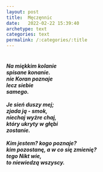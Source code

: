 ```yaml
---
layout: post
title:  Męczęnnic
date:   2022-02-22 15:39:40
archetype: text
categories: text
permalink: /:categories/:title
---
```

<h5>
<p style="text-indent: 6%; ">
<br/>
	Na miękkim kolanie<br/>
	spisane konanie.<br/>
	nie Koran poznaje<br/>
	lecz siebie<br/>
	samego.<br/>
	<br/>
	Je sień duszy mej;<br/>
	zjada ją - smok,<br/>
	niechaj wyżre chaj,<br/>
	który ukryty w głębi<br/>
	zostanie.<br/>
	<br/>
	Kim jestem? kogo poznaje?<br/>
	kim pozostanę, a w co się zmienię?<br/>
	tego Nikt wie,<br/>
	to niewiedzą wszyscy.<br/>
<br/>
